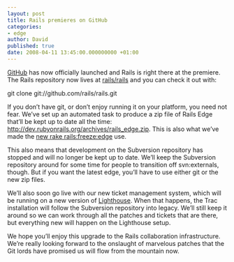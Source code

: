 ```yaml
---
layout: post
title: Rails premieres on GitHub
categories:
- edge
author: David
published: true
date: 2008-04-11 13:45:00.000000000 +01:00
---
```

<p><a href="http://github.com">GitHub</a> has now officially launched and Rails is right there at the premiere. The Rails repository now lives at <a href="http://github.com/rails/rails">rails/rails</a> and you can check it out with:</p>
git clone git://github.com/rails/rails.git
<p>If you don&#8217;t have git, or don&#8217;t enjoy running it on your platform, you need not fear. We&#8217;ve set up an automated task to produce a zip file of Rails Edge that&#8217;ll be kept up to date all the time: <a href="http://dev.rubyonrails.org/archives/rails_edge.zip">http://dev.rubyonrails.org/archives/rails_edge.zip</a>. This is also what we&#8217;ve made the <a href="http://github.com/rails/rails/commit/4b17082107aced980fc4b511028ee763247bc5ab">new rake rails:freeze:edge</a> use.</p>
<p>This also means that development on the Subversion repository has stopped and will no longer be kept up to date. We&#8217;ll keep the Subversion repository around for some time for people to transition off svn:externals, though. But if you want the latest edge, you&#8217;ll have to use either git or the new zip files.</p>
<p>We&#8217;ll also soon go live with our new ticket management system, which will be running on a new version of <a href="http://lighthouseapp.com/">Lighthouse</a>. When that happens, the Trac installation will follow the Subversion repository into legacy. We&#8217;ll still keep it around so we can work through all the patches and tickets that are there, but everything new will happen on the Lighthouse setup.</p>
<p>We hope you&#8217;ll enjoy this upgrade to the Rails collaboration infrastructure. We&#8217;re really looking forward to the onslaught of marvelous patches that the Git lords have promised us will flow from the mountain now.</p>